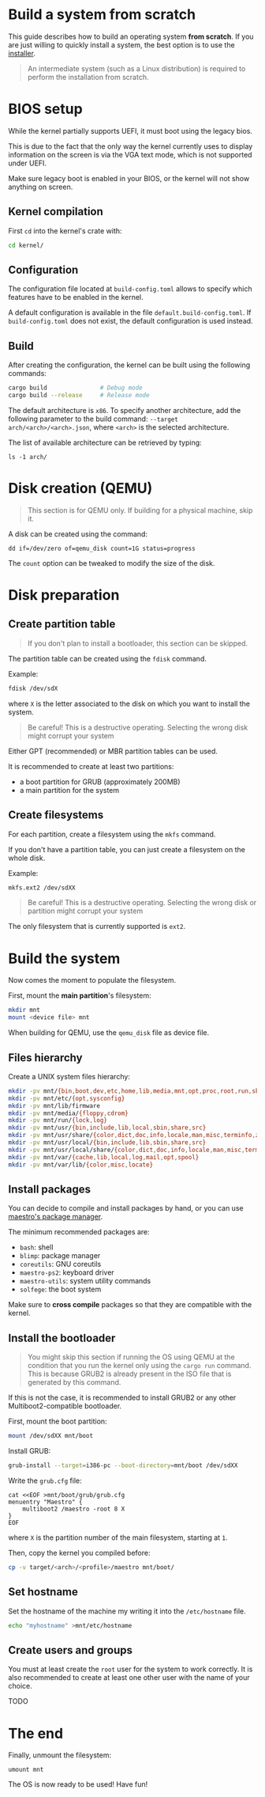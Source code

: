 # Build a system from scratch

This guide describes how to build an operating system **from scratch**.
If you are just willing to quickly install a system, the best option is to use the [installer](../installer.md).

> An intermediate system (such as a Linux distribution) is required to perform the installation from scratch.



# BIOS setup

While the kernel partially supports UEFI, it must boot using the legacy bios.

This is due to the fact that the only way the kernel currently uses to display information on the screen is via the VGA text mode, which is not supported under UEFI.

Make sure legacy boot is enabled in your BIOS, or the kernel will not show anything on screen.



## Kernel compilation

First `cd` into the kernel's crate with:

```sh
cd kernel/
```

## Configuration

The configuration file located at `build-config.toml` allows to specify which features have to be enabled in the kernel.

A default configuration is available in the file `default.build-config.toml`.
If `build-config.toml` does not exist, the default configuration is used instead.



## Build

After creating the configuration, the kernel can be built using the following commands:

```sh
cargo build               # Debug mode
cargo build --release     # Release mode
```

The default architecture is `x86`. To specify another architecture, add the following parameter to the build command: `--target arch/<arch>/<arch>.json`, where `<arch>` is the selected architecture.

The list of available architecture can be retrieved by typing:

```
ls -1 arch/
```



# Disk creation (QEMU)

> This section is for QEMU only. If building for a physical machine, skip it.

A disk can be created using the command:

```
dd if=/dev/zero of=qemu_disk count=1G status=progress
```

The `count` option can be tweaked to modify the size of the disk.



# Disk preparation

## Create partition table

> If you don't plan to install a bootloader, this section can be skipped.

The partition table can be created using the `fdisk` command.

Example:
```sh
fdisk /dev/sdX
```

where `X` is the letter associated to the disk on which you want to install the system.

> Be careful! This is a destructive operating. Selecting the wrong disk might corrupt your system

Either GPT (recommended) or MBR partition tables can be used.

It is recommended to create at least two partitions:
- a boot partition for GRUB (approximately 200MB)
- a main partition for the system



## Create filesystems

For each partition, create a filesystem using the `mkfs` command.

If you don't have a partition table, you can just create a filesystem on the whole disk.

Example:
```sh
mkfs.ext2 /dev/sdXX
```

> Be careful! This is a destructive operating. Selecting the wrong disk or partition might corrupt your system

The only filesystem that is currently supported is `ext2`.



# Build the system

Now comes the moment to populate the filesystem.

First, mount the **main partition**'s filesystem:

```sh
mkdir mnt
mount <device file> mnt
```

When building for QEMU, use the `qemu_disk` file as device file.



## Files hierarchy

Create a UNIX system files hierarchy:

```sh
mkdir -pv mnt/{bin,boot,dev,etc,home,lib,media,mnt,opt,proc,root,run,sbin,srv,sys,tmp,usr,var}
mkdir -pv mnt/etc/{opt,sysconfig}
mkdir -pv mnt/lib/firmware
mkdir -pv mnt/media/{floppy,cdrom}
mkdir -pv mnt/run/{lock,log}
mkdir -pv mnt/usr/{bin,include,lib,local,sbin,share,src}
mkdir -pv mnt/usr/share/{color,dict,doc,info,locale,man,misc,terminfo,zoneinfo}
mkdir -pv mnt/usr/local/{bin,include,lib,sbin,share,src}
mkdir -pv mnt/usr/local/share/{color,dict,doc,info,locale,man,misc,terminfo,zoneinfo}
mkdir -pv mnt/var/{cache,lib,local,log,mail,opt,spool}
mkdir -pv mnt/var/lib/{color,misc,locate}
```



## Install packages

You can decide to compile and install packages by hand, or you can use [maestro's package manager](https://github.com/llenotre/blimp).

The minimum recommended packages are:
- `bash`: shell
- `blimp`: package manager
- `coreutils`: GNU coreutils
- `maestro-ps2`: keyboard driver
- `maestro-utils`: system utility commands
- `solfege`: the boot system

Make sure to **cross compile** packages so that they are compatible with the kernel.



## Install the bootloader

> You might skip this section if running the OS using QEMU at the condition that you run the kernel only using the `cargo run` command. This is because GRUB2 is already present in the ISO file that is generated by this command.

If this is not the case, it is recommended to install GRUB2 or any other Multiboot2-compatible bootloader.

First, mount the boot partition:

```sh
mount /dev/sdXX mnt/boot
```

Install GRUB:
```sh
grub-install --target=i386-pc --boot-directory=mnt/boot /dev/sdXX
```

Write the `grub.cfg` file:

```
cat <<EOF >mnt/boot/grub/grub.cfg
menuentry "Maestro" {
	multiboot2 /maestro -root 8 X
}
EOF
```

where `X` is the partition number of the main filesystem, starting at `1`.

Then, copy the kernel you compiled before:

```sh
cp -v target/<arch>/<profile>/maestro mnt/boot/
```



## Set hostname

Set the hostname of the machine my writing it into the `/etc/hostname` file.

```sh
echo "myhostname" >mnt/etc/hostname
```



## Create users and groups

You must at least create the `root` user for the system to work correctly. It is also recommended to create at least one other user with the name of your choice.

TODO



# The end

Finally, unmount the filesystem:

```
umount mnt
```

The OS is now ready to be used! Have fun!
